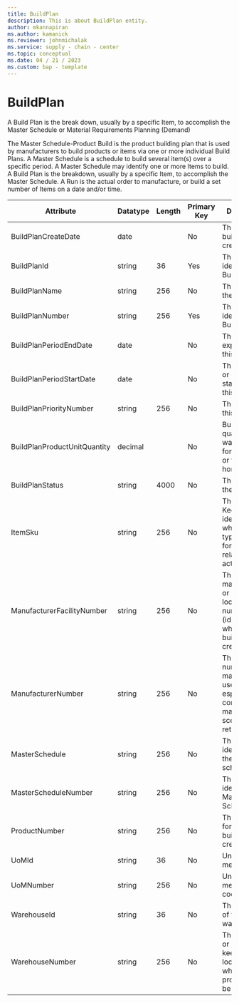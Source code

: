 ```yaml
---
title: BuildPlan
description: This is about BuildPlan entity.
author: mkannapiran
ms.author: kamanick
ms.reviewer: johnmichalak
ms.service: supply - chain - center
ms.topic: conceptual
ms.date: 04 / 21 / 2023
ms.custom: bap - template
---
```


# **BuildPlan**

A Build Plan is the break down, usually by a specific Item, to accomplish the Master Schedule or Material Requirements Planning (Demand)

The Master Schedule-Product Build is the product building plan that is used by manufacturers to build products or items via one or more individual Build Plans. A Master Schedule is a schedule to build several item(s) over a specific period. A Master Schedule may identify one or more Items to build. A Build Plan is the breakdown, usually by a specific Item, to accomplish the Master Schedule. A Run is the actual order to manufacture, or build a set number of Items on a date and/or time.


|	Attribute	|	Datatype	|	Length	|	Primary Key	|	Description	|
|---------------|--------|------|----------|-----------|
|	BuildPlanCreateDate	|	date	|		|	No	|	The date the build plan was created	|
|	BuildPlanId	|	string	|	36	|	Yes	|	The unique identifier of a Build Plan.	|
|	BuildPlanName	|	string	|	256	|	No	|	The name of the Build Plan.	|
|	BuildPlanNumber	|	string	|	256	|	Yes	|	The unique identifier of a Build Plan.	|
|	BuildPlanPeriodEndDate	|	date	|		|	No	|	The validity or expirty date of this record	|
|	BuildPlanPeriodStartDate	|	date	|		|	No	|	The beginning or effective start date of this record	|
|	BuildPlanPriorityNumber	|	string	|	256	|	No	|	The priority of this build plan	|
|	BuildPlanProductUnitQuantity	|	decimal	|		|	No	|	Build plan quantity that was planned for this period or time horizon	|
|	BuildPlanStatus	|	string	|	4000	|	No	|	The status of the build plan	|
|	ItemSku	|	string	|	256	|	No	|	The Stock Keeping Unit identifier, which is typically used for inventory-related activities.	|
|	ManufacturerFacilityNumber	|	string	|	256	|	No	|	The manufacturing or receiving location number (identifier) for which this build plan was created	|
|	ManufacturerNumber	|	string	|	256	|	No	|	The unique number of the manufacturer, useful especially in a contract manufacturer scenario or retail scenario	|
|	MasterSchedule	|	string	|	256	|	No	|	The unique identifier of the master schedule	|
|	MasterScheduleNumber	|	string	|	256	|	No	|	The unique identifier of a Master Schedule.	|
|	ProductNumber	|	string	|	256	|	No	|	The product for which the build plan was created	|
|	UoMId	|	string	|	36	|	No	|	Unit of measure Id	|
|	UoMNumber	|	string	|	256	|	No	|	Unit of measure ISO code	|
|	WarehouseId	|	string	|	36	|	No	|	The unique Id of the warehouse	|
|	WarehouseNumber	|	string	|	256	|	No	|	The location or stock keeping location where the product will be received	|
